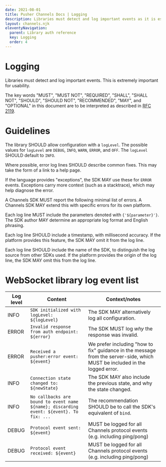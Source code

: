 ```yaml
---
date: 2021-08-01
title: Pusher Channels Docs | Logging
description: Libraries must detect and log important events as it is essential for usability. Our guide gives a recommendation of best practices on logging with Channels.
layout: channels.njk
eleventyNavigation:
  parent: Library auth reference
  key: Logging
  order: 4
---
```


# Logging

Libraries must detect and log important events. This is extremely important for usability.

The key words "MUST", "MUST NOT", "REQUIRED", "SHALL", "SHALL NOT", "SHOULD", "SHOULD NOT", "RECOMMENDED", "MAY", and "OPTIONAL" in this document are to be interpreted as described in [RFC 2119](https://tools.ietf.org/html/rfc2119).

# Guidelines

The library SHOULD allow configuration with a `logLevel`. The possible values for `logLevel` are `DEBUG`, `INFO`, `WARN`, `ERROR`, and `OFF`. The `logLevel` SHOULD default to `INFO`.

Where possible, error log lines SHOULD describe common fixes. This may take the form of a link to a help page.

If the language provides "exceptions", the SDK MAY use these for `ERROR` events. Exceptions carry more context (such as a stacktrace), which may help diagnose the error.

A Channels SDK MUST report the following minimal list of errors. A Channels SDK MAY extend this with specific errors for its own platform.

Each log line MUST include the parameters denoted with `{'${parameter}'}`. The SDK author MAY determine an appropriate log format and English phrasing.

Each log line SHOULD include a timestamp, with millisecond accuracy. If the platform provides this feature, the SDK MAY omit it from the log line.

Each log line SHOULD include the name of the SDK, to distinguish the log source from other SDKs used. If the platform provides the origin of the log line, the SDK MAY omit this from the log line.

# WebSocket library log event list

| Log level | Content                                                                                 | Context/notes                                                                                                              |
| --------- | --------------------------------------------------------------------------------------- | -------------------------------------------------------------------------------------------------------------------------- |
| INFO      | `SDK initialized with logLevel: ${logLevel}`                                            | The SDK MAY alternatively log all configuration.                                                                           |
| ERROR     | `Invalid response from auth endpoint: ${error}`                                         | The SDK MUST log _why_ the response was invalid.                                                                           |
| ERROR     | `Received a pusher:error event: ${event}`                                               | We prefer including "how to fix" guidance in the message from the server-side, which MUST be included in the logged error. |
| INFO      | `Connection state changed to: ${newState}`                                              | The SDK MAY also include the previous state, and why the state changed.                                                    |
| INFO      | `No callbacks are bound to event name ${name}; discarding event: ${event}. To fix: ...` | The recommendation SHOULD be to call the SDK's equivalent of `bind`.                                                       |
| DEBUG     | `Protocol event sent: ${event}`                                                         | MUST be logged for all Channels protocol events (e.g. including ping/pong)                                                 |
| DEBUG     | `Protocol event received: ${event}`                                                     | MUST be logged for all Channels protocol events (e.g. including ping/pong)                                                 |
